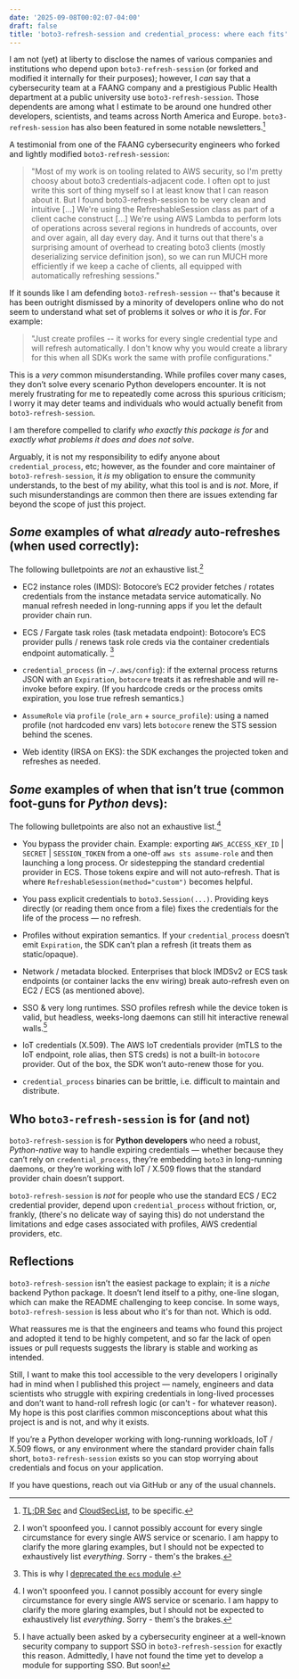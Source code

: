 ```yaml
---
date: '2025-09-08T00:02:07-04:00'
draft: false
title: 'boto3-refresh-session and credential_process: where each fits'
---
```


I am not (yet) at liberty to disclose the names of various companies and institutions who depend upon `boto3-refresh-session` (or forked and modified it internally for their purposes); however, I *can* say that a cybersecurity team at a FAANG company and a prestigious Public Health department at a public university use `boto3-refresh-session`. Those dependents are among what I estimate to be around one hundred other developers, scientists, and teams across North America and Europe. `boto3-refresh-session` has also been featured in some notable newsletters.[^1]

A testimonial from one of the FAANG cybersecurity engineers who forked and lightly modified `boto3-refresh-session`:

> "Most of my work is on tooling related to AWS security, so I'm pretty choosy about boto3 credentials-adjacent code. I often opt to just write this sort of thing myself so I at least know that I can reason about it. But I found boto3-refresh-session to be very clean and intuitive [...] We're using the RefreshableSession class as part of a client cache construct [...] We're using AWS Lambda to perform lots of operations across several regions in hundreds of accounts, over and over again, all day every day. And it turns out that there's a surprising amount of overhead to creating boto3 clients (mostly deserializing service definition json), so we can run MUCH more efficiently if we keep a cache of clients, all equipped with automatically refreshing sessions."

If it sounds like I am defending `boto3-refresh-session` -- that's because it has been outright dismissed by a minority of developers online who do not seem to understand what set of problems it solves or *who* it is *for*. For example:

> "Just create profiles -- it works for every single credential type and will refresh automatically. I don't know why you would create a library for this when all SDKs work the same with profile configurations."

This is a *very* common misunderstanding. While profiles cover many cases, they don’t solve every scenario Python developers encounter. It is not merely frustrating for me to repeatedly come across this spurious criticism; I worry it may deter teams and individuals who would actually benefit from `boto3-refresh-session`.

I am therefore compelled to clarify *who exactly this package is for* and *exactly what problems it does and does not solve*. 

Arguably, it is not my responsibility to edify anyone about `credential_process`, etc; however, as the founder and core maintainer of `boto3-refresh-session`, it *is* my obligation to ensure the community understands, to the best of my ability, what this tool is and is *not*. More, if such misunderstandings are common then there are issues extending far beyond the scope of just this project. 

## *Some* examples of what *already* auto-refreshes (when used correctly):

The following bulletpoints are *not* an exhaustive list.[^2]

- EC2 instance roles (IMDS): Botocore’s EC2 provider fetches / rotates credentials from the instance metadata service automatically. No manual refresh needed in long-running apps if you let the default provider chain run.

- ECS / Fargate task roles (task metadata endpoint): Botocore’s ECS provider pulls / renews task role creds via the container credentials endpoint automatically. [^3]

- `credential_process` (in `~/.aws/config`): if the external process returns JSON with an `Expiration`, `botocore` treats it as refreshable and will re-invoke before expiry. (If you hardcode creds or the process omits expiration, you lose true refresh semantics.)

- `AssumeRole` via `profile` (`role_arn` + `source_profile`): using a named profile (not hardcoded env vars) lets `botocore` renew the STS session behind the scenes.

- Web identity (IRSA on EKS): the SDK exchanges the projected token and refreshes as needed.

## *Some* examples of when that isn’t true (common foot-guns for *Python* devs):

The following bulletpoints are also not an exhaustive list.[^2]

- You bypass the provider chain. Example: exporting `AWS_ACCESS_KEY_ID` | `SECRET` | `SESSION_TOKEN` from a one-off `aws sts assume-role` and then launching a long process. Or sidestepping the standard credential provider in ECS. Those tokens expire and will not auto-refresh. That is where `RefreshableSession(method="custom")` becomes helpful.

- You pass explicit credentials to `boto3.Session(...)`. Providing keys directly (or reading them once from a file) fixes the credentials for the life of the process — no refresh.

- Profiles without expiration semantics. If your `credential_process` doesn’t emit `Expiration`, the SDK can’t plan a refresh (it treats them as static/opaque).

- Network / metadata blocked. Enterprises that block IMDSv2 or ECS task endpoints (or container lacks the env wiring) break auto-refresh even on EC2 / ECS (as mentioned above).

- SSO & very long runtimes. SSO profiles refresh while the device token is valid, but headless, weeks-long daemons can still hit interactive renewal walls.[^4]

- IoT credentials (X.509). The AWS IoT credentials provider (mTLS to the IoT endpoint, role alias, then STS creds) is not a built-in `botocore` provider. Out of the box, the SDK won’t auto-renew those for you.

- `credential_process` binaries can be brittle, i.e. difficult to maintain and distribute. 

## Who `boto3-refresh-session` is for (and not)

`boto3-refresh-session` is for **Python developers** who need a robust, *Python-native* way to handle expiring credentials — whether because they can’t rely on `credential_process`, they’re embedding `boto3` in long-running daemons, or they’re working with IoT / X.509 flows that the standard provider chain doesn’t support.

`boto3-refresh-session` is *not* for people who use the standard ECS / EC2 credential provider, depend upon `credential_process` without friction, or, frankly, (there's no delicate way of saying this) do not understand the limitations and edge cases associated with profiles, AWS credential providers, etc.

## Reflections

`boto3-refresh-session` isn’t the easiest package to explain; it is a *niche* backend Python package. It doesn’t lend itself to a pithy, one-line slogan, which can make the README challenging to keep concise. In some ways, `boto3-refresh-session` is less about who it's for than not. Which is odd.

What reassures me is that the engineers and teams who found this project and adopted it tend to be highly competent, and so far the lack of open issues or pull requests suggests the library is stable and working as intended. 

Still, I want to make this tool accessible to the very developers I originally had in mind when I published this project — namely, engineers and data scientists who struggle with expiring credentials in long-lived processes and don’t want to hand-roll refresh logic (or can't - for whatever reason). My hope is this post clarifies common misconceptions about what this project is and is not, and why it exists.

If you’re a Python developer working with long-running workloads, IoT / X.509 flows, or any environment where the standard provider chain falls short, `boto3-refresh-session` exists so you can stop worrying about credentials and focus on your application. 

If you have questions, reach out via GitHub or any of the usual channels.

[^1]: [TL;DR Sec](https://tldrsec.com/p/tldr-sec-282) and [CloudSecList](https://cloudseclist.com/issues/issue-290/), to be specific.

[^2]: I won't spoonfeed you. I cannot possibly account for every single circumstance for every single AWS service or scenario. I am happy to clarify the more glaring examples, but I should not be expected to exhaustively list *everything*. Sorry - them's the brakes.

[^3]: This is why I [deprecated the `ecs` module](https://github.com/michaelthomasletts/boto3-refresh-session/pull/78).

[^4]: I have actually been asked by a cybersecurity engineer at a well-known security company to support SSO in `boto3-refresh-session` for exactly this reason. Admittedly, I have not found the time yet to develop a module for supporting SSO. But soon!